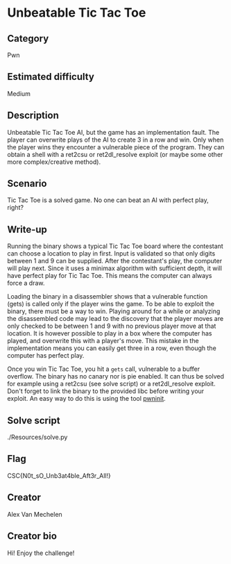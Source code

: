 # Unbeatable Tic Tac Toe

## Category
Pwn

## Estimated difficulty
Medium

## Description
Unbeatable Tic Tac Toe AI, but the game has an implementation fault. The player can overwrite plays of the AI to create 3 in a row and win. Only when the player wins they encounter a vulnerable piece of the program. They can obtain a shell with a ret2csu or ret2dl_resolve exploit (or maybe some other more complex/creative method).

## Scenario
Tic Tac Toe is a solved game. No one can beat an AI with perfect play, right?

## Write-up
Running the binary shows a typical Tic Tac Toe board where the contestant can choose a location to play in first. Input is validated so that only digits between 1 and 9 can be supplied. After the contestant's play, the computer will play next. Since it uses a minimax algorithm with sufficient depth, it will have perfect play for Tic Tac Toe. This means the computer can always force a draw.

Loading the binary in a disassembler shows that a vulnerable function (gets) is called only if the player wins the game. To be able to exploit the binary, there must be a way to win. Playing around for a while or analyzing the disassembled code may lead to the discovery that the player moves are only checked to be between 1 and 9 with no previous player move at that location. It is however possible to play in a box where the computer has played, and overwrite this with a player's move. This mistake in the implementation means you can easily get three in a row, even though the computer has perfect play.

Once you win Tic Tac Toe, you hit a `gets` call, vulnerable to a buffer overflow. The binary has no canary nor is pie enabled. It can thus be solved for example using a ret2csu (see solve script) or a ret2dl_resolve exploit.
Don't forget to link the binary to the provided libc before writing your exploit. An easy way to do this is using the tool [pwninit](https://github.com/io12/pwninit).

## Solve script
./Resources/solve.py

## Flag
CSC{N0t_sO_Unb3at4ble_Aft3r_All!}

## Creator
Alex Van Mechelen

## Creator bio
Hi! Enjoy the challenge!